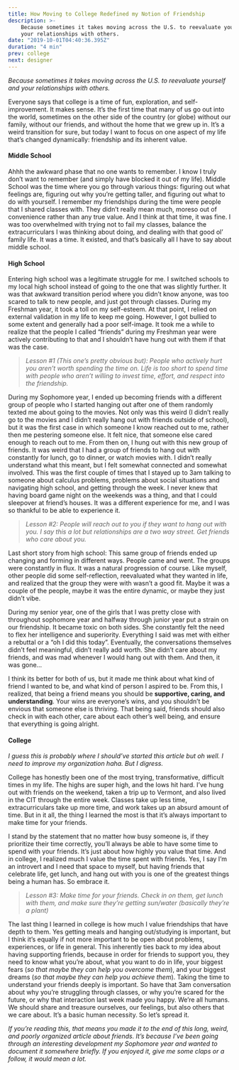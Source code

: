```yaml
---
title: How Moving to College Redefined my Notion of Friendship
description: >-
    Because sometimes it takes moving across the U.S. to reevaluate yourself and
    your relationships with others.
date: "2019-10-01T04:40:36.395Z"
duration: "4 min"
prev: college
next: designer
---
```


_Because sometimes it takes moving across the U.S. to reevaluate yourself and your relationships with others._

Everyone says that college is a time of fun, exploration, and self-improvement. It makes sense. It’s the first time that many of us go out into the world, sometimes on the other side of the country (or globe) without our family, without our friends, and without the home that we grew up in. It’s a weird transition for sure, but today I want to focus on one aspect of my life that’s changed dynamically: friendship and its inherent value.

#### Middle School

Ahhh the awkward phase that no one wants to remember. I know I truly don’t want to remember (and simply have blocked it out of my life). Middle School was the time where you go through various things: figuring out what feelings are, figuring out why you’re getting taller, and figuring out what to do with yourself. I remember my friendships during the time were people that I shared classes with. They didn’t really mean much, moreso out of convenience rather than any true value. And I think at that time, it was fine. I was too overwhelmed with trying not to fail my classes, balance the extracurriculars I was thinking about doing, and dealing with that good ol’ family life. It was a time. It existed, and that’s basically all I have to say about middle school.

#### High School

Entering high school was a legitimate struggle for me. I switched schools to my local high school instead of going to the one that was slightly further. It was that awkward transition period where you didn’t know anyone, was too scared to talk to new people, and just got through classes. During my Freshman year, it took a toll on my self-esteem. At that point, I relied on external validation in my life to keep me going. However, I got bullied to some extent and generally had a poor self-image. It took me a while to realize that the people I called “friends” during my Freshman year were actively contributing to that and I shouldn’t have hung out with them if that was the case.

> _Lesson #1 (This one’s pretty obvious but): People who actively hurt you aren’t worth spending the time on. Life is too short to spend time with people who aren’t willing to invest time, effort, and respect into the friendship._

During my Sophomore year, I ended up becoming friends with a different group of people who I started hanging out after one of them randomly texted me about going to the movies. Not only was this weird (I didn’t really go to the movies and I didn’t really hang out with friends outside of school), but it was the first case in which someone I know reached out to me, rather then me pestering someone else. It felt nice, that someone else cared enough to reach out to me. From then on, I hung out with this new group of friends. It was weird that I had a group of friends to hang out with constantly for lunch, go to dinner, or watch movies with. I didn’t really understand what this meant, but I felt somewhat connected and somewhat involved. This was the first couple of times that I stayed up to 3am talking to someone about calculus problems, problems about social situations and navigating high school, and getting through the week. I never knew that having board game night on the weekends was a thing, and that I could sleepover at friend’s houses. It was a different experience for me, and I was so thankful to be able to experience it.

> _Lesson #2: People will reach out to you if they want to hang out with you. I say this a lot but relationships are a two way street. Get friends who care about you._

Last short story from high school: This same group of friends ended up changing and forming in different ways. People came and went. The groups were constantly in flux. It was a natural progression of course. Like myself, other people did some self-reflection, reevaluated what they wanted in life, and realized that the group they were with wasn’t a good fit. Maybe it was a couple of the people, maybe it was the entire dynamic, or maybe they just didn’t vibe.

During my senior year, one of the girls that I was pretty close with throughout sophomore year and halfway through junior year put a strain on our friendship. It became toxic on both sides. She constantly felt the need to flex her intelligence and superiority. Everything I said was met with either a rebuttal or a “oh I did this today”. Eventually, the conversations themselves didn’t feel meaningful, didn’t really add worth. She didn’t care about my friends, and was mad whenever I would hang out with them. And then, it was gone…

I think its better for both of us, but it made me think about what kind of friend I wanted to be, and what kind of person I aspired to be. From this, I realized, that being a friend means you should be **supportive, caring, and understanding**. Your wins are everyone’s wins, and you shouldn’t be envious that someone else is thriving. That being said, friends should also check in with each other, care about each other’s well being, and ensure that everything is going alright.

#### College

_I guess this is probably where I should’ve started this article but oh well. I need to improve my organization haha. But I digress._

College has honestly been one of the most trying, transformative, difficult times in my life. The highs are super high, and the lows hit hard. I’ve hung out with friends on the weekend, taken a trip up to Vermont, and also lived in the CIT through the entire week. Classes take up less time, extracurriculars take up more time, and work takes up an absurd amount of time. But in it all, the thing I learned the most is that it’s always important to make time for your friends.

I stand by the statement that no matter how busy someone is, if they prioritize their time correctly, you’ll always be able to have some time to spend with your friends. It’s just about how highly you value that time. And in college, I realized much I value the time spent with friends. Yes, I say I’m an introvert and I need that space to myself, but having friends that celebrate life, get lunch, and hang out with you is one of the greatest things being a human has. So embrace it.

> _Lesson #3: Make time for your friends. Check in on them, get lunch with them, and make sure they’re getting sun/water (basically they’re a plant)_

The last thing I learned in college is how much I value friendships that have depth to them. Yes getting meals and hanging out/studying is important, but I think it’s equally if not more important to be open about problems, experiences, or life in general. This inherently ties back to my idea about having supporting friends, because in order for friends to support you, they need to know what you’re about, what you want to do in life, your biggest fears (_so that maybe they can help you overcome them_), and your biggest dreams (_so that maybe they can help you achieve them_). Taking the time to understand your friends deeply is important. So have that 3am conversation about why you’re struggling through classes, or why you’re scared for the future, or why that interaction last week made you happy. We’re all humans. We should share and treasure ourselves, our feelings, but also others that we care about. It’s a basic human necessity. So let’s spread it.

_If you’re reading this, that means you made it to the end of this long, weird, and poorly organized article about friends. It’s because I’ve been going through an interesting development my Sophomore year and wanted to document it somewhere briefly. If you enjoyed it, give me some claps or a follow, it would mean a lot._
